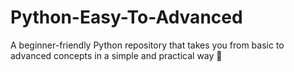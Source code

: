 # Python-Easy-To-Advanced
A beginner-friendly Python repository that takes you from basic to advanced concepts in a simple and practical way 🚀
